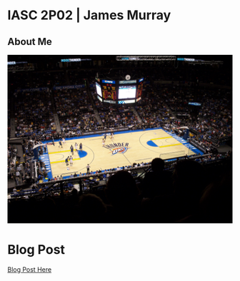 # IASC 2P02 | James Murray

## About Me

![](Images/OKCArena.JPG)

# Blog Post

[Blog Post Here](Blog)
 
